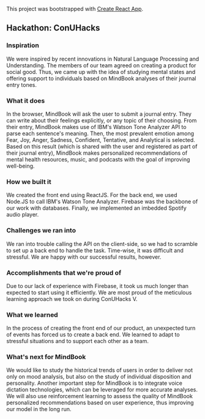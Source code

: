 This project was bootstrapped with [Create React App](https://github.com/facebook/create-react-app).

## Hackathon: ConUHacks


### Inspiration
We were inspired by recent innovations in Natural Language Processing and Understanding. The members of our team agreed on creating a product for social good. Thus, we came up with the idea of studying mental states and offering support to individuals based on MindBook analyses of their journal entry tones.

### What it does
In the browser, MindBook will ask the user to submit a journal entry. They can write about their feelings explicitly, or any topic of their choosing. From their entry, MindBook makes use of IBM's Watson Tone Analyzer API to parse each sentence's meaning. Then, the most prevalent emotion among Fear, Joy, Anger, Sadness, Confident, Tentative, and Analytical is selected. Based on this result (which is shared with the user and registered as part of their journal entry), MindBook makes personalized recommendations of mental health resources, music, and podcasts with the goal of improving well-being.

### How we built it
We created the front end using ReactJS. For the back end, we used Node.JS to call IBM's Watson Tone Analyzer. Firebase was the backbone of our work with databases. Finally, we implemented an imbedded Spotify audio player.

### Challenges we ran into
We ran into trouble calling the API on the client-side, so we had to scramble to set up a back end to handle the task. Time-wise, it was difficult and stressful. We are happy with our successful results, however.

### Accomplishments that we're proud of
Due to our lack of experience with Firebase, it took us much longer than expected to start using it efficiently. We are most proud of the meticulous learning approach we took on during ConUHacks V.

### What we learned
In the process of creating the front end of our product, an unexpected turn of events has forced us to create a back end. We learned to adapt to stressful situations and to support each other as a team.

### What's next for MindBook
We would like to study the historical trends of users in order to deliver not only on mood analysis, but also on the study of individual disposition and personality. Another important step for MindBook is to integrate voice dictation technologies, which can be leveraged for more accurate analyses. We will also use reinforcement learning to assess the quality of MindBook personalized recommendations based on user experience, thus improving our model in the long run.
